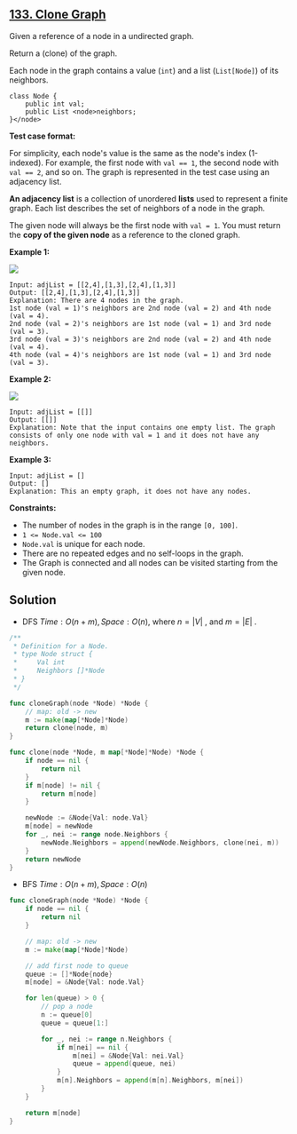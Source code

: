 ## [133. Clone Graph](https://leetcode.com/problems/clone-graph/)


Given a reference of a node in a undirected graph.

Return a (clone) of the graph.

Each node in the graph contains a value (`int`) and a list (`List[Node]`) of its neighbors.

```
class Node {
    public int val;
    public List <node>neighbors;
}</node> 
```

**Test case format:**

For simplicity, each node's value is the same as the node's index (1-indexed). For example, the first node with `val == 1`, the second node with `val == 2`, and so on. The graph is represented in the test case using an adjacency list.

**An adjacency list** is a collection of unordered **lists** used to represent a finite graph. Each list describes the set of neighbors of a node in the graph.

The given node will always be the first node with `val = 1`. You must return the **copy of the given node** as a reference to the cloned graph.

**Example 1:**

![](https://assets.leetcode.com/uploads/2019/11/04/133_clone_graph_question.png)

```
Input: adjList = [[2,4],[1,3],[2,4],[1,3]]
Output: [[2,4],[1,3],[2,4],[1,3]]
Explanation: There are 4 nodes in the graph.
1st node (val = 1)'s neighbors are 2nd node (val = 2) and 4th node (val = 4).
2nd node (val = 2)'s neighbors are 1st node (val = 1) and 3rd node (val = 3).
3rd node (val = 3)'s neighbors are 2nd node (val = 2) and 4th node (val = 4).
4th node (val = 4)'s neighbors are 1st node (val = 1) and 3rd node (val = 3).
```

**Example 2:**

![](https://assets.leetcode.com/uploads/2020/01/07/graph.png)

```
Input: adjList = [[]]
Output: [[]]
Explanation: Note that the input contains one empty list. The graph consists of only one node with val = 1 and it does not have any neighbors.
```

**Example 3:**

```
Input: adjList = []
Output: []
Explanation: This an empty graph, it does not have any nodes.
```

**Constraints:**

*   The number of nodes in the graph is in the range `[0, 100]`.
*   `1 <= Node.val <= 100`
*   `Node.val` is unique for each node.
*   There are no repeated edges and no self-loops in the graph.
*   The Graph is connected and all nodes can be visited starting from the given node.



## Solution

- DFS	$Time: O(n+m), Space: O(n)​$ , where $n = |V|​$ , and $m = |E|​$ .

```go
/**
 * Definition for a Node.
 * type Node struct {
 *     Val int
 *     Neighbors []*Node
 * }
 */

func cloneGraph(node *Node) *Node {
    // map: old -> new
    m := make(map[*Node]*Node)
    return clone(node, m)
}

func clone(node *Node, m map[*Node]*Node) *Node {
    if node == nil {
        return nil
    }
    if m[node] != nil {
        return m[node]
    }

    newNode := &Node{Val: node.Val}
    m[node] = newNode
    for _, nei := range node.Neighbors {
        newNode.Neighbors = append(newNode.Neighbors, clone(nei, m))
    }
    return newNode
}
```



- BFS	$Time: O(n + m), Space: O(n)$ 

```go
func cloneGraph(node *Node) *Node {
	if node == nil {
		return nil
	}

	// map: old -> new
	m := make(map[*Node]*Node)

	// add first node to queue
	queue := []*Node{node}
	m[node] = &Node{Val: node.Val}

	for len(queue) > 0 {
		// pop a node
		n := queue[0]
		queue = queue[1:]

		for _, nei := range n.Neighbors {
			if m[nei] == nil {
				m[nei] = &Node{Val: nei.Val}
				queue = append(queue, nei)
			}
			m[n].Neighbors = append(m[n].Neighbors, m[nei])
		}
	}

	return m[node]
}
```

